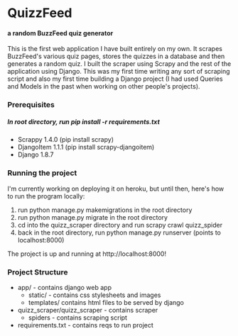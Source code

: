 # QuizzFeed
#### a random BuzzFeed quiz generator

This is the first web application I have built entirely on my own. It scrapes BuzzFeed's various quiz pages, stores the quizzes in a database and then generates a random quiz. I built the scraper using Scrapy and the rest of the application using Django. This was my first time writing any sort of scraping script and also my first time building a Django project (I had used Queries and Models in the past when working on other people's projects).

### Prerequisites

##### In root directory, run pip install -r requirements.txt

* Scrappy 1.4.0 (pip install scrapy)
* DjangoItem 1.1.1 (pip install scrapy-djangoitem)
* Django 1.8.7

### Running the project

I'm currently working on deploying it on heroku, but until then, here's how to run the program locally:
1. run python manage.py makemigrations in the root directory
2. run python manage.py migrate in the root directory
3. cd into the quizz_scraper directory and run scrapy crawl quizz_spider
4. back in the root directory, run python manage.py runserver (points to localhost:8000)

The project is up and running at http://localhost:8000!

### Project Structure

* app/ - contains django web app
	* static/ - contains css stylesheets and images
	* templates/ contains html files to be served by django
* quizz_scraper/quizz_scraper - contains scraper 
	* spiders - contains scraping script
* requirements.txt - contains reqs to run project